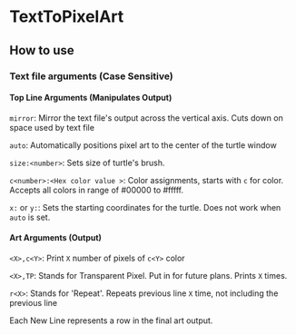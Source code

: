 # TextToPixelArt

## How to use
### Text file arguments (Case Sensitive)

#### Top Line Arguments (Manipulates Output)
`mirror`: Mirror the text file's output across the vertical axis. Cuts down on space used by text file

`auto`: Automatically positions pixel art to the center of the turtle window

`size:<number>`: Sets size of turtle's brush.

`c<number>:<Hex color value >`: Color assignments, starts with `c` for color. Accepts all colors in range of #00000 to #fffff.

`x:` or `y:`: Sets the starting coordinates for the turtle. Does not work when `auto` is set.

#### Art Arguments (Output)

`<X>,c<Y>`: Print `X` number of pixels of `c<Y>` color

`<X>,TP`: Stands for Transparent Pixel. Put in for future plans. Prints `X` times.

`r<X>`: Stands for 'Repeat'. Repeats previous line `X` time, not including the previous line

Each New Line represents a row in the final art output. 

